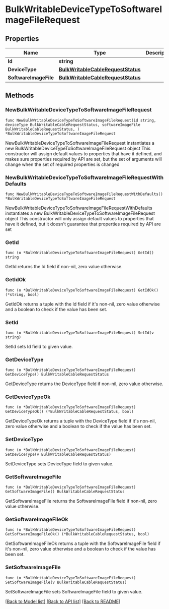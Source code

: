 # BulkWritableDeviceTypeToSoftwareImageFileRequest

## Properties

Name | Type | Description | Notes
------------ | ------------- | ------------- | -------------
**Id** | **string** |  | 
**DeviceType** | [**BulkWritableCableRequestStatus**](BulkWritableCableRequestStatus.md) |  | 
**SoftwareImageFile** | [**BulkWritableCableRequestStatus**](BulkWritableCableRequestStatus.md) |  | 

## Methods

### NewBulkWritableDeviceTypeToSoftwareImageFileRequest

`func NewBulkWritableDeviceTypeToSoftwareImageFileRequest(id string, deviceType BulkWritableCableRequestStatus, softwareImageFile BulkWritableCableRequestStatus, ) *BulkWritableDeviceTypeToSoftwareImageFileRequest`

NewBulkWritableDeviceTypeToSoftwareImageFileRequest instantiates a new BulkWritableDeviceTypeToSoftwareImageFileRequest object
This constructor will assign default values to properties that have it defined,
and makes sure properties required by API are set, but the set of arguments
will change when the set of required properties is changed

### NewBulkWritableDeviceTypeToSoftwareImageFileRequestWithDefaults

`func NewBulkWritableDeviceTypeToSoftwareImageFileRequestWithDefaults() *BulkWritableDeviceTypeToSoftwareImageFileRequest`

NewBulkWritableDeviceTypeToSoftwareImageFileRequestWithDefaults instantiates a new BulkWritableDeviceTypeToSoftwareImageFileRequest object
This constructor will only assign default values to properties that have it defined,
but it doesn't guarantee that properties required by API are set

### GetId

`func (o *BulkWritableDeviceTypeToSoftwareImageFileRequest) GetId() string`

GetId returns the Id field if non-nil, zero value otherwise.

### GetIdOk

`func (o *BulkWritableDeviceTypeToSoftwareImageFileRequest) GetIdOk() (*string, bool)`

GetIdOk returns a tuple with the Id field if it's non-nil, zero value otherwise
and a boolean to check if the value has been set.

### SetId

`func (o *BulkWritableDeviceTypeToSoftwareImageFileRequest) SetId(v string)`

SetId sets Id field to given value.


### GetDeviceType

`func (o *BulkWritableDeviceTypeToSoftwareImageFileRequest) GetDeviceType() BulkWritableCableRequestStatus`

GetDeviceType returns the DeviceType field if non-nil, zero value otherwise.

### GetDeviceTypeOk

`func (o *BulkWritableDeviceTypeToSoftwareImageFileRequest) GetDeviceTypeOk() (*BulkWritableCableRequestStatus, bool)`

GetDeviceTypeOk returns a tuple with the DeviceType field if it's non-nil, zero value otherwise
and a boolean to check if the value has been set.

### SetDeviceType

`func (o *BulkWritableDeviceTypeToSoftwareImageFileRequest) SetDeviceType(v BulkWritableCableRequestStatus)`

SetDeviceType sets DeviceType field to given value.


### GetSoftwareImageFile

`func (o *BulkWritableDeviceTypeToSoftwareImageFileRequest) GetSoftwareImageFile() BulkWritableCableRequestStatus`

GetSoftwareImageFile returns the SoftwareImageFile field if non-nil, zero value otherwise.

### GetSoftwareImageFileOk

`func (o *BulkWritableDeviceTypeToSoftwareImageFileRequest) GetSoftwareImageFileOk() (*BulkWritableCableRequestStatus, bool)`

GetSoftwareImageFileOk returns a tuple with the SoftwareImageFile field if it's non-nil, zero value otherwise
and a boolean to check if the value has been set.

### SetSoftwareImageFile

`func (o *BulkWritableDeviceTypeToSoftwareImageFileRequest) SetSoftwareImageFile(v BulkWritableCableRequestStatus)`

SetSoftwareImageFile sets SoftwareImageFile field to given value.



[[Back to Model list]](../README.md#documentation-for-models) [[Back to API list]](../README.md#documentation-for-api-endpoints) [[Back to README]](../README.md)


